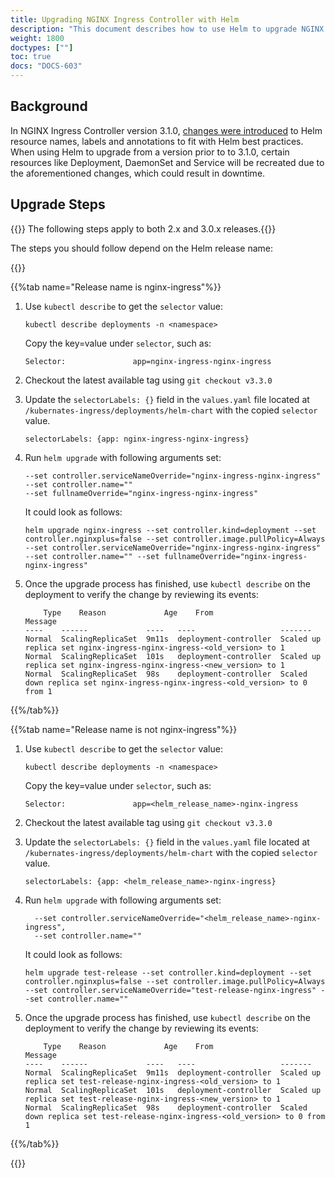 ```yaml
---
title: Upgrading NGINX Ingress Controller with Helm
description: "This document describes how to use Helm to upgrade NGINX Ingress Controller from 2.x and 3.0.x to the latest available release."
weight: 1800
doctypes: [""]
toc: true
docs: "DOCS-603"
---
```


## Background

In NGINX Ingress Controller version 3.1.0, [changes were introduced](https://github.com/nginxinc/kubernetes-ingress/pull/3606) to Helm resource names, labels and annotations to fit with Helm best practices.
When using Helm to upgrade from a version prior to to 3.1.0, certain resources like Deployment, DaemonSet and Service will be recreated due to the aforementioned changes, which could result in downtime.

## Upgrade Steps
{{<note>}} The following steps apply to both 2.x and 3.0.x releases.{{</note>}}

The steps you should follow depend on the Helm release name:

{{<tabs name="upgrade-helm">}}

{{%tab name="Release name is nginx-ingress"%}}

1. Use `kubectl describe` to get the `selector` value:

    ```shell
    kubectl describe deployments -n <namespace>
    ```
    Copy the key=value under `selector`, such as:

    ```shell
    Selector:               app=nginx-ingress-nginx-ingress
    ```

1. Checkout the latest available tag using `git checkout v3.3.0`

1. Update the `selectorLabels: {}` field in the `values.yaml` file located at `/kubernates-ingress/deployments/helm-chart` with the copied `selector` value.
    ```shell
    selectorLabels: {app: nginx-ingress-nginx-ingress}
    ```

1. Run `helm upgrade` with following arguments set:
    ```shell
    --set controller.serviceNameOverride="nginx-ingress-nginx-ingress"
    --set controller.name=""
    --set fullnameOverride="nginx-ingress-nginx-ingress"
    ```
    It could look as follows:

     `helm upgrade nginx-ingress --set controller.kind=deployment --set controller.nginxplus=false --set controller.image.pullPolicy=Always --set controller.serviceNameOverride="nginx-ingress-nginx-ingress" --set controller.name="" --set fullnameOverride="nginx-ingress-nginx-ingress"`

1. Once the upgrade process has finished, use `kubectl describe` on the deployment to verify the change by reviewing its events:
    ```shell
        Type    Reason             Age    From                   Message
    ----    ------             ----   ----                   -------
    Normal  ScalingReplicaSet  9m11s  deployment-controller  Scaled up replica set nginx-ingress-nginx-ingress-<old_version> to 1
    Normal  ScalingReplicaSet  101s   deployment-controller  Scaled up replica set nginx-ingress-nginx-ingress-<new_version> to 1
    Normal  ScalingReplicaSet  98s    deployment-controller  Scaled down replica set nginx-ingress-nginx-ingress-<old_version> to 0 from 1

{{%/tab%}}

{{%tab name="Release name is not nginx-ingress"%}}

1. Use `kubectl describe` to get the `selector` value:

    ```shell
    kubectl describe deployments -n <namespace>
    ```
    Copy the key=value under ```selector```, such as:

    ```shell
    Selector:               app=<helm_release_name>-nginx-ingress
    ```

1. Checkout the latest available tag using `git checkout v3.3.0`

1. Update the `selectorLabels: {}` field in the `values.yaml` file located at `/kubernates-ingress/deployments/helm-chart` with the copied `selector` value.
    ```shell
    selectorLabels: {app: <helm_release_name>-nginx-ingress}
    ```

1. Run `helm upgrade` with following arguments set:
    ```shell
      --set controller.serviceNameOverride="<helm_release_name>-nginx-ingress",
      --set controller.name=""
    ```
    It could look as follows:
    
    `helm upgrade test-release --set controller.kind=deployment --set controller.nginxplus=false --set controller.image.pullPolicy=Always --set controller.serviceNameOverride="test-release-nginx-ingress" --set controller.name=""`

1. Once the upgrade process has finished, use `kubectl describe` on the deployment to verify the change by reviewing its events:
    ```shell
        Type    Reason             Age    From                   Message
    ----    ------             ----   ----                   -------
    Normal  ScalingReplicaSet  9m11s  deployment-controller  Scaled up replica set test-release-nginx-ingress-<old_version> to 1
    Normal  ScalingReplicaSet  101s   deployment-controller  Scaled up replica set test-release-nginx-ingress-<new_version> to 1
    Normal  ScalingReplicaSet  98s    deployment-controller  Scaled down replica set test-release-nginx-ingress-<old_version> to 0 from 1
    ```
{{%/tab%}}

{{</tabs>}}
